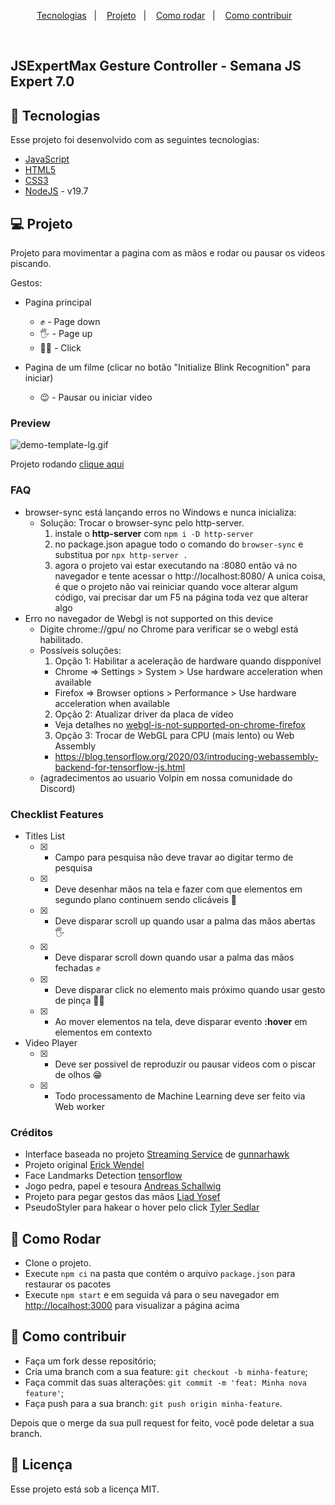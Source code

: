 <p align="center">
  <a href="#-tecnologias">Tecnologias</a>&nbsp;&nbsp;&nbsp;|&nbsp;&nbsp;&nbsp;
  <a href="#-projeto">Projeto</a>&nbsp;&nbsp;&nbsp;|&nbsp;&nbsp;&nbsp;
  <a href="#-como-rodar">Como rodar</a>&nbsp;&nbsp;&nbsp;|&nbsp;&nbsp;&nbsp;
  <a href="#-como-contribuir">Como contribuir</a>&nbsp;&nbsp;&nbsp;
  </p>

<br>

## JSExpertMax Gesture Controller - Semana JS Expert 7.0

## 🚀 Tecnologias

Esse projeto foi desenvolvido com as seguintes tecnologias:

- [JavaScript](https://developer.mozilla.org/pt-BR/docs/Web/JavaScript)
- [HTML5](https://developer.mozilla.org/pt-BR/docs/Web/HTML/HTML5)
- [CSS3](https://developer.mozilla.org/pt-BR/docs/Web/CSS)
- [NodeJS](https://nodejs.org/en/) - v19.7

## 💻 Projeto

Projeto para movimentar a pagina com as mãos e rodar ou pausar os videos piscando.

Gestos:

- Pagina principal
  - ✊️ - Page down
  - 🖐 - Page up
  - 🤏🏻 - Click

- Pagina de um filme (clicar no botão "Initialize Blink Recognition" para iniciar)
  - 😉 - Pausar ou iniciar video


### Preview

![demo-template-lg.gif](.github%2Fdemo-template-lg.gif)

Projeto rodando [clique aqui](https://jamangueira7.github.io/semana-javascript-expert07/pages/titles/)

### FAQ
- browser-sync está lançando erros no Windows e nunca inicializa:
    - Solução: Trocar o browser-sync pelo http-server.
        1. instale o **http-server**  com `npm i -D http-server`
        2. no package.json apague todo o comando do `browser-sync` e substitua por `npx http-server .`
        3. agora o projeto vai estar executando na :8080 então vá no navegador e tente acessar o http://localhost:8080/
           A unica coisa, é que o projeto não vai reiniciar quando voce alterar algum código, vai precisar dar um F5 na página toda vez que alterar algo
- Erro no navegador de Webgl is not supported on this device
    - Digite chrome://gpu/ no Chrome para verificar se o webgl está habilitado.
    - Possíveis soluções:
        1. Opção 1: Habilitar a aceleração de hardware quando dispponível
        -  Chrome => Settings > System > Use hardware acceleration when available
        -  Firefox => Browser options > Performance > Use hardware acceleration when available
        2. Opção 2: Atualizar driver da placa de vídeo
        - Veja detalhes no [webgl-is-not-supported-on-chrome-firefox](https://www.thewindowsclub.com/webgl-is-not-supported-on-chrome-firefox)
        3. Opção 3: Trocar de WebGL para CPU (mais lento) ou Web Assembly
        - https://blog.tensorflow.org/2020/03/introducing-webassembly-backend-for-tensorflow-js.html
    - (agradecimentos ao usuario Volpin em nossa comunidade do Discord)

### Checklist Features
- Titles List
    - [x] - Campo para pesquisa não deve travar ao digitar termo de pesquisa
    - [x] - Deve desenhar mãos na tela e fazer com que elementos em segundo plano  continuem sendo clicáveis  🙌
    - [x] - Deve disparar scroll up quando usar a palma das mãos abertas 🖐
    - [x] - Deve disparar scroll down quando usar a palma das mãos fechadas ✊
    - [x] - Deve disparar click no elemento mais próximo quando usar  gesto de pinça 🤏🏻
    - [x] - Ao mover elementos na tela, deve disparar evento **:hover** em elementos em contexto

- Video Player
    - [x] - Deve ser possivel de reproduzir ou pausar videos com o piscar de olhos 😁
    - [x] - Todo processamento de Machine Learning deve ser feito via Web worker


### Créditos

- Interface baseada no projeto [Streaming Service](https://codepen.io/Gunnarhawk/pen/vYJEwoM) de [gunnarhawk](https://github.com/Gunnarhawk)
- Projeto original [Erick Wendel](https://github.com/ErickWendel/semana-javascript-expert07)
- Face Landmarks Detection [tensorflow](https://github.com/tensorflow/tfjs-models/tree/master/face-landmarks-detection)
- Jogo pedra, papel e tesoura [Andreas Schallwig](https://github.com/andypotato/rock-paper-scissors)
- Projeto para pegar gestos das mãos [Liad Yosef](https://github.com/liady/solar-hands)
- PseudoStyler para hakear o hover pelo click [Tyler Sedlar](https://github.com/TSedlar/pseudo-styler)


## 🚀 Como Rodar

- Clone o projeto.
- Execute `npm ci` na pasta que contém o arquivo `package.json` para restaurar os pacotes
- Execute `npm start` e em seguida vá para o seu navegador em [http://localhost:3000](http://localhost:3000) para visualizar a página acima

## 🤔 Como contribuir

- Faça um fork desse repositório;
- Cria uma branch com a sua feature: `git checkout -b minha-feature`;
- Faça commit das suas alterações: `git commit -m 'feat: Minha nova feature'`;
- Faça push para a sua branch: `git push origin minha-feature`.

Depois que o merge da sua pull request for feito, você pode deletar a sua branch.

## 📝 Licença

Esse projeto está sob a licença MIT.